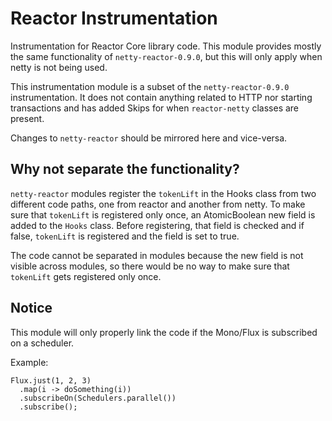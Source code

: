# Reactor Instrumentation

Instrumentation for Reactor Core library code. This module provides mostly the same functionality of `netty-reactor-0.9.0`, but this will only apply when netty
is not being used.

This instrumentation module is a subset of the `netty-reactor-0.9.0` instrumentation. It does not contain anything related to HTTP nor starting transactions and has added Skips for when `reactor-netty` classes are present.

Changes to `netty-reactor` should be mirrored here and vice-versa.

## Why not separate the functionality?
`netty-reactor` modules register the `tokenLift` in the Hooks class from two different code paths, one from reactor and another from netty. To make sure that
`tokenLift` is registered only once, an AtomicBoolean new field is added to the `Hooks` class. Before registering, that field is checked and if false,
`tokenLift` is registered and the field is set to true.

The code cannot be separated in modules because the new field is not visible across modules, so there would be no way to make sure that `tokenLift` gets
registered only once.

## Notice
This module will only properly link the code if the Mono/Flux is subscribed on a scheduler.

Example:
```
Flux.just(1, 2, 3)
  .map(i -> doSomething(i))
  .subscribeOn(Schedulers.parallel())
  .subscribe();
```
